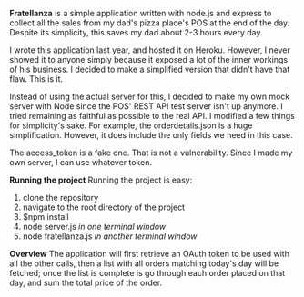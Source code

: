 **Fratellanza** is a simple application written with node.js and express to collect all the sales from my dad's pizza place's POS at the end of the day.  Despite its simplicity, this saves my dad about 2-3 hours every day.

I wrote this application last year, and hosted it on Heroku.  However, I never showed it to anyone simply because it exposed a lot of the inner workings of his business.  I decided to make a simplified version that didn't have that flaw.  This is it.  

Instead of using the actual server for this, I decided to make my own mock server with Node since the POS' REST API test server isn't up anymore.  I tried remaining as faithful as possible to the real API.  I modified a few things for simplicity's sake.  For example, the orderdetails.json is a huge simplification.  However, it does include the only fields we need in this case.

The access_token is a fake one.  That is not a vulnerability.  Since I made my own server, I can use whatever token.

**Running the project**
Running the project is easy:
1. clone the repository
2. navigate to the root directory of the project
3. $npm install
4. node server.js *in one terminal window*
5. node fratellanza.js *in another terminal window*

**Overview**
The application will first retrieve an OAuth token to be used with all the other calls, then a list with all orders matching today's day will be fetched; once the list is complete is go through each order placed on that day, and sum the total price of the order.